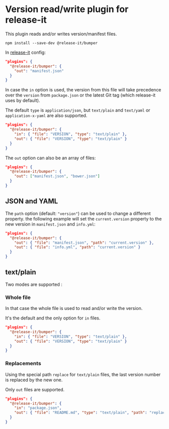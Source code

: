 # Version read/write plugin for release-it

This plugin reads and/or writes version/manifest files.

```
npm install --save-dev @release-it/bumper
```

In [release-it](https://github.com/release-it/release-it) config:

```json
"plugins": {
  "@release-it/bumper": {
    "out": "manifest.json"
  }
}
```

In case the `in` option is used, the version from this file will take precedence over the `version` from `package.json`
or the latest Git tag (which release-it uses by default).

The default `type` is `application/json`, but `text/plain` and `text/yaml` or `application-x-yaml` are also supported.

```json
"plugins": {
  "@release-it/bumper": {
    "in": { "file": "VERSION", "type": "text/plain" },
    "out": { "file": "VERSION", "type": "text/plain" }
  }
}
```

The `out` option can also be an array of files:

```json
"plugins": {
  "@release-it/bumper": {
    "out": ["manifest.json", "bower.json"]
  }
}
```

## JSON and YAML

The `path` option (default: `"version"`) can be used to change a different property. the following example will set the
`current.version` property to the new version in `manifest.json` and `info.yml`:

```json
"plugins": {
  "@release-it/bumper": {
    "out": { "file": "manifest.json", "path": "current.version" },
    "out": { "file": "info.yml", "path": "current.version" }
  }
}
```

## text/plain

Two modes are supported :

### Whole file

In that case the whole file is used to read and/or write the version.

It's the default and the only option for `in` files.

```json
"plugins": {
  "@release-it/bumper": {
    "in": { "file": "VERSION", "type": "text/plain" },
    "out": { "file": "VERSION", "type": "text/plain" }
  }
}
```

### Replacements

Using the special path `replace` for `text/plain` files, the last version number is replaced by the new one.

Only `out` files are supported.

```json
"plugins": {
  "@release-it/bumper": {
    "in": "package.json",
    "out": { "file": "README.md", "type": "text/plain", "path": "replace" }
  }
}
```
